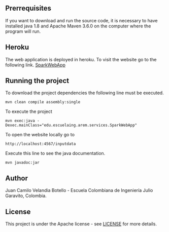 ## Prerrequisites

If you want to download and run the source code, it is necessary to have installed java 1.8 and Apache Maven 3.6.0  on the computer where the program will run.

## Heroku

The web application is deployed in heroku. To visit the website go to the following link. [SparkWebApp](https://sparkwebapplab.herokuapp.com/inputdata "Heroku Page")

## Running the project

To download the project dependencies the following line must be executed.
```
mvn clean compile assembly:single
```

To execute the project
```
mvn exec:java -Dexec.mainClass="edu.escuelaing.arem.services.SparkWebApp"
```

To open the website locally go to
```
http://localhost:4567/inputdata
```

Execute this line to see the java documentation.
```
mvn javadoc:jar
```

## Author

Juan Camilo Velandia Botello - Escuela Colombiana de Ingeniería Julio Garavito, Colombia.

## License

This project is under the Apache license - see [LICENSE](LICENSE.md) for more details.
